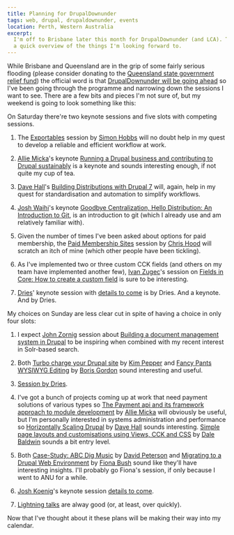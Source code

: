 ```yaml
---
title: Planning for DrupalDownunder
tags: web, drupal, drupaldownunder, events
location: Perth, Western Australia
excerpt: 
  I'm off to Brisbane later this month for DrupalDownunder (and LCA). This is 
  a quick overview of the things I'm looking forward to.
---
```


While Brisbane and Queensland are in the grip of some fairly serious flooding
(please consider donating to the [Queensland state government relief
fund](http://www.qld.gov.au/floods/donate.html)) the official word is that
[DrupalDownunder will be going ahead][flood-update] so I've been going through
the programme and narrowing down the sessions I want to see. There are a few
bits and pieces I'm not sure of, but my weekend is going to look something
like this:

[flood-update]: http://drupaldownunder.org/flood-update

On Saturday there're two keynote sessions and five slots with competing
sessions.

1. The [Exportables](http://drupaldownunder.org/session/exportables) session
by [Simon Hobbs][simon-hobbs] will no doubt help in my quest to develop a
reliable and efficient workflow at work.

2. [Allie Micka][allie-micka]'s keynote [Running a Drupal business and
contributing to Drupal
sustainably](http://drupaldownunder.org/session/allie-mickas-keynote) is a
keynote and sounds interesting enough, if not quite my cup of tea.

3. [Dave Hall][dave-hall]'s [Building Distributions with Drupal
7](http://drupaldownunder.org/session/building-distributions-drupal-7) will,
again, help in my quest for standardisation and automation to simplify
workflows.

4. [Josh Waihi][josh-waihi]'s keynote [Goodbye Centralization, Hello
Distribution: An Introduction to
Git](http://drupaldownunder.org/session/keynote-goodbye-centralization-hello-distribution-introduction-git),
is an introduction to git (which I already use and am relatively familiar
with).

5. Given the number of times I've been asked about options for paid
membership, the [Paid Membership
Sites](http://drupaldownunder.org/session/paid-membership-sites) session by
[Chris Hood][chris-hood] will scratch an itch of mine (which other people have
been tickling).

6. As I've implemented two or three custom CCK fields (and others on my team
have implemented another few), [Ivan Zugec][ivan-zugec]'s session on [Fields
in Core: How to create a custom
field](http://drupaldownunder.org/session/fields-core-how-create-custom-field)
is sure to be interesting.

7. [Dries][dries]' keynote session with [details to
come](http://drupaldownunder.org/session/dries-keynote) is by Dries. And a
keynote. And by Dries.

My choices on Sunday are less clear cut in spite of having a choice in only
four slots:

1. I expect [John Zornig][john-zornig] session about [Building a document
management system in
Drupal](http://drupaldownunder.org/session/building-document-management-system-drupal)
to be inspiring when combined with my recent interest in Solr-based search.

2. Both [Turbo charge your Drupal
site](http://drupaldownunder.org/session/turbo-charge-your-drupal-site) by
[Kim Pepper][kim-pepper] and [Fancy Pants WYSIWYG
Editing](http://drupaldownunder.org/session/fancy-pants-wysiwyg-editing) by
[Boris Gordon][boris-gordon] sound interesting and useful.

3. [Session by Dries](http://drupaldownunder.org/session/session-dries).

4. I've got a bunch of projects coming up at work that need payment solutions
of various types so [The Payment api and its framework approach to module
development](http://drupaldownunder.org/session/session-allie-micka) by [Allie
Micka][allie-micka] will obviously be useful, but I'm personally interested in
systems administration and performance so [Horizontally Scaling
Drupal](http://drupaldownunder.org/session/horizontally-scaling-drupal) by
[Dave Hall][dave-hall] sounds interesting. [Simple page layouts and
customisations using Views, CCK and
CSS](http://drupaldownunder.org/session/simple-page-layouts-and-customisations-using-views-cck-and-css)
by [Dale Baldwin][dale-baldwin] sounds a bit entry level.

5. Both [Case-Study: ABC Dig
Music](http://drupaldownunder.org/session/case-studies-nswgov-and-abc) by
[David Peterson][david-peterson] and [Migrating to a Drupal Web
Environment](http://drupaldownunder.org/session/migrating-drupal-web-environment)
by [Fiona Bush][fiona-bush] sound like they'll have interesting insights. I'll
probably go Fiona's session, if only because I went to ANU for a while.

6. [Josh Koenig][josh-koenig]'s keynote session [details to
come](http://drupaldownunder.org/session/josh-koenigs-keynote).

7. [Lightning talks](http://drupaldownunder.org/session/lightning-talks) are
alway good (or, at least, over quickly).

Now that I've thought about it these plans will be making their way into my
calendar.

[ddu]: http://drupaldownunder.org/ "DrupalDownunder Brisbane 2011"
[lca]: http://lca2011.linux.org.au/ "linux.conf.au 2011"
[ddu-flood]: http://drupaldownunder.org/flood-update
[dave-hall]: http://drupal.org/user/116305
[simon-hobbs]: http://drupal.org/user/35266
[allie-micka]: http://drupal.org/user/15091
[josh-waihi]: http://drupal.org/user/188162
[chris-hood]: http://drupal.org/user/279264
[ivan-zugec]: http://drupal.org/user/86970
[dries]: http://drupal.org/user/1
[john-zornig]: http://drupal.org/user/446626
[kim-pepper]: http://drupal.org/user/370574
[boris-gordon]: http://twitter.com/boztek
[brian-gilbert]: http://drupal.org/user/139189
[dale-baldwin]: http://drupal.org/user/1042818
[david-peterson]: http://drupal.org/user/254857
[josh-koenig]: http://twitter.com/outlandishjosh
[fiona-bush]: http://drupal.org/user/895162
[bernie-cram]: http://drupal.org/user/294421
